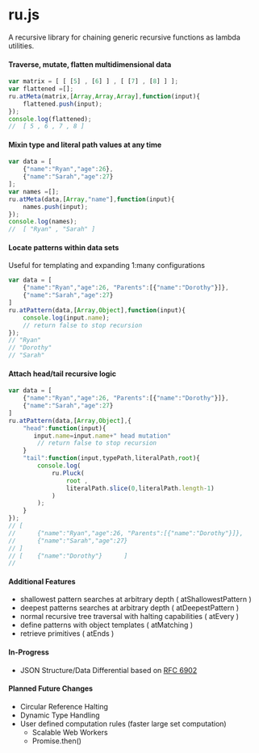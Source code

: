 # ru.js
A recursive library for chaining generic recursive functions as lambda utilities. 

#### Traverse, mutate, flatten multidimensional data
```javascript
var matrix = [ [ [5] , [6] ] , [ [7] , [8] ] ];
var flattened =[];
ru.atMeta(matrix,[Array,Array,Array],function(input){
    flattened.push(input);
});
console.log(flattened);
//  [ 5 , 6 , 7 , 8 ]
```

#### Mixin type and literal path values at any time
```javascript
var data = [
    {"name":"Ryan","age":26},
    {"name":"Sarah","age":27}
];
var names =[];
ru.atMeta(data,[Array,"name"],function(input){
    names.push(input);
}); 
console.log(names);
//  [ "Ryan" , "Sarah" ]
```

#### Locate patterns within data sets
Useful for templating and expanding 1:many configurations
```javascript
var data = [
    {"name":"Ryan","age":26, "Parents":[{"name":"Dorothy"}]},
    {"name":"Sarah","age":27}
]
ru.atPattern(data,[Array,Object],function(input){
    console.log(input.name);
    // return false to stop recursion
});
// "Ryan"
// "Dorothy"
// "Sarah"
```

#### Attach head/tail recursive logic
```javascript
var data = [
    {"name":"Ryan","age":26, "Parents":[{"name":"Dorothy"}]},
    {"name":"Sarah","age":27}
]
ru.atPattern(data,[Array,Object],{
    "head":function(input){
       input.name=input.name+" head mutation"
        // return false to stop recursion
    }
    "tail":function(input,typePath,literalPath,root){
        console.log( 
            ru.Pluck( 
                root ,
                literalPath.slice(0,literalPath.length-1)
            )
        );
    }
});
// [    
//      {"name":"Ryan","age":26, "Parents":[{"name":"Dorothy"}]},
//      {"name":"Sarah","age":27}   
// ]
// [    {"name":"Dorothy"}      ]
//
```

#### Additional Features
* shallowest pattern searches at arbitrary depth ( atShallowestPattern )
* deepest patterns searches at arbitrary depth ( atDeepestPattern )
* normal recursive tree traversal with halting capabilities ( atEvery ) 
* define patterns with object templates ( atMatching )
* retrieve primitives ( atEnds )

#### In-Progress
* JSON Structure/Data Differential based on [RFC 6902](https://tools.ietf.org/html/rfc6902)

#### Planned Future Changes
* Circular Reference Halting
* Dynamic Type Handling
* User defined computation rules (faster large set computation)
  * Scalable Web Workers
  * Promise.then()